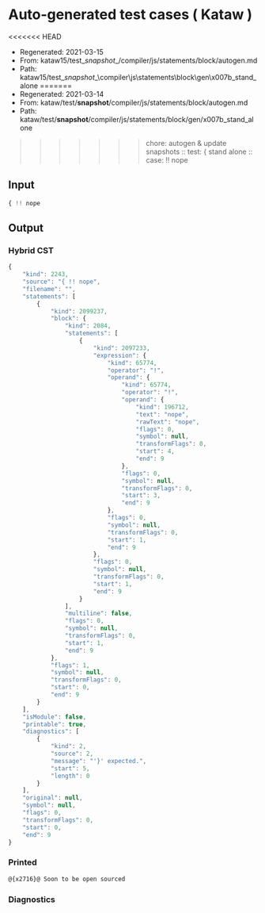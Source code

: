 # Auto-generated test cases ( Kataw )
<<<<<<< HEAD
- Regenerated: 2021-03-15
- From: kataw15/test\__snapshot__/compiler/js/statements/block/autogen.md
- Path: kataw15/test\__snapshot__\compiler\js\statements\block\gen\x007b_stand_alone
=======
- Regenerated: 2021-03-14
- From: kataw/test/__snapshot__/compiler/js/statements/block/autogen.md
- Path: kataw/test/__snapshot__/compiler/js/statements/block/gen/x007b_stand_alone
>>>>>>> chore: autogen & update snapshots
> :: test: { stand alone
> :: case: !! nope
## Input

`````js
{ !! nope
`````

## Output

### Hybrid CST

```javascript
{
    "kind": 2243,
    "source": "{ !! nope",
    "filename": "",
    "statements": [
        {
            "kind": 2099237,
            "block": {
                "kind": 2084,
                "statements": [
                    {
                        "kind": 2097233,
                        "expression": {
                            "kind": 65774,
                            "operator": "!",
                            "operand": {
                                "kind": 65774,
                                "operator": "!",
                                "operand": {
                                    "kind": 196712,
                                    "text": "nope",
                                    "rawText": "nope",
                                    "flags": 0,
                                    "symbol": null,
                                    "transformFlags": 0,
                                    "start": 4,
                                    "end": 9
                                },
                                "flags": 0,
                                "symbol": null,
                                "transformFlags": 0,
                                "start": 3,
                                "end": 9
                            },
                            "flags": 0,
                            "symbol": null,
                            "transformFlags": 0,
                            "start": 1,
                            "end": 9
                        },
                        "flags": 0,
                        "symbol": null,
                        "transformFlags": 0,
                        "start": 1,
                        "end": 9
                    }
                ],
                "multiline": false,
                "flags": 0,
                "symbol": null,
                "transformFlags": 0,
                "start": 1,
                "end": 9
            },
            "flags": 1,
            "symbol": null,
            "transformFlags": 0,
            "start": 0,
            "end": 9
        }
    ],
    "isModule": false,
    "printable": true,
    "diagnostics": [
        {
            "kind": 2,
            "source": 2,
            "message": "'}' expected.",
            "start": 5,
            "length": 0
        }
    ],
    "original": null,
    "symbol": null,
    "flags": 0,
    "transformFlags": 0,
    "start": 0,
    "end": 9
}
```

### Printed

```javascript
@{x2716}@ Soon to be open sourced
```

### Diagnostics

```javascript

```

